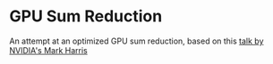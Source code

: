 # GPU Sum Reduction

An attempt at an optimized GPU sum reduction, based on this [talk by NVIDIA's Mark Harris](http://developer.download.nvidia.com/compute/cuda/1.1-Beta/x86_website/projects/reduction/doc/reduction.pdf)
